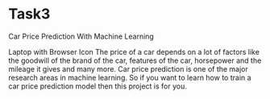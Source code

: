 # Task3
Car Price Prediction With Machine Learning

Laptop with Browser Icon
The price of a car depends on a lot of factors like the goodwill of the brand of the car, features of the car, horsepower and the mileage it gives and many more. 
Car price prediction is one of the major research areas in machine learning. 
So if you want to learn how to train a car price prediction model then this project is for you.
